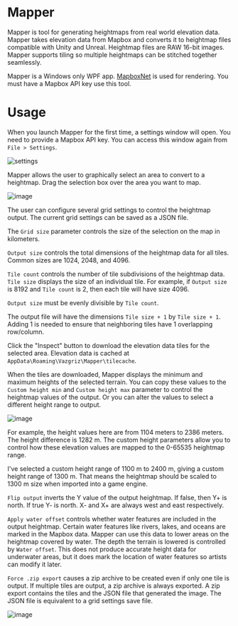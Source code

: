 # Mapper
Mapper is tool for generating heightmaps from real world elevation data. Mapper takes elevation data from Mapbox and converts it to heightmap files compatible with Unity and Unreal. Heightmap files are RAW 16-bit images. Mapper supports tiling so multiple heightmaps can be stitched together seamlessly.

Mapper is a Windows only WPF app. [MapboxNet](https://github.com/AliFlux/MapboxNet) is used for rendering. You must have a Mapbox API key use this tool.

# Usage
When you launch Mapper for the first time, a settings window will open. You need to provide a Mapbox API key. You can access this window again from `File > Settings`.

![settings](https://github.com/vazgriz/Mapper/assets/7607513/c5632fd1-96f1-4c18-a71d-82905d8be496)


Mapper allows the user to graphically select an area to convert to a heightmap. Drag the selection box over the area you want to map.

![image](https://github.com/vazgriz/Mapper/assets/7607513/6677e968-1ae7-4fa4-9bff-eb14c2033100)

The user can configure several grid settings to control the heightmap output. The current grid settings can be saved as a JSON file.

The `Grid size` parameter controls the size of the selection on the map in kilometers.

`Output size` controls the total dimensions of the heightmap data for all tiles. Common sizes are 1024, 2048, and 4096.

`Tile count` controls the number of tile subdivisions of the heightmap data. `Tile size` displays the size of an individual tile. For example, if `Output size` is 8192 and `Tile count` is 2, then each tile will have size 4096.

`Output size` must be evenly divisible by `Tile count`.

The output file will have the dimensions `Tile size + 1` by `Tile size + 1`. Adding 1 is needed to ensure that neighboring tiles have 1 overlapping row/column.

Click the "Inspect" button to download the elevation data tiles for the selected area. Elevation data is cached at `AppData\Roaming\Vazgriz\Mapper\tilecache`.

When the tiles are downloaded, Mapper displays the minimum and maximum heights of the selected terrain. You can copy these values to the `Custom height min` and `Custom height max` parameter to control the heightmap values of the output. Or you can alter the values to select a different height range to output.

![image](https://github.com/vazgriz/Mapper/assets/7607513/0d959463-0678-4117-a53d-ee36c540b75d)

For example, the height values here are from 1104 meters to 2386 meters. The height difference is 1282 m. The custom height parameters allow you to control how these elevation values are mapped to the 0-65535 heightmap range.

I've selected a custom height range of 1100 m to 2400 m, giving a custom height range of 1300 m. That means the heightmap should be scaled to 1300 m size when imported into a game engine.

`Flip output` inverts the Y value of the output heightmap. If false, then Y+ is north. If true Y- is north. X- and X+ are always west and east respectively.

`Apply water offset` controls whether water features are included in the output heightmap. Certain water features like rivers, lakes, and oceans are marked in the Mapbox data. Mapper can use this data to lower areas on the heightmap covered by water. The depth the terrain is lowered is controlled by `Water offset`. This does not produce accurate height data for underwater areas, but it does mark the location of water features so artists can modify it later.

`Force .zip export` causes a zip archive to be created even if only one tile is output. If multiple tiles are output, a zip archive is always exported. A zip export contains the tiles and the JSON file that generated the image. The JSON file is equivalent to a grid settings save file.

![image](https://github.com/vazgriz/Mapper/assets/7607513/91241b81-0caf-4dfa-83ae-548dac3c6096)
